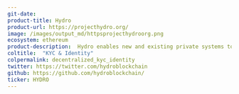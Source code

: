 ```yaml
---
git-date:
product-title: Hydro
product-url: https://projecthydro.org/
image: /images/output_md/httpsprojecthydroorg.png
ecosystem: ethereum
product-description:  Hydro enables new and existing private systems to seamlessly integrate and leverage the immutable and transparent dynamics of a public blockchain, to enhance application and document security, identity management, and transactions.
coltitle:  "KYC & Identity"
colpermalink: decentralized_kyc_identity
twitter: https://twitter.com/hydroblockchain
github: https://github.com/hydroblockchain/
ticker: HYDRO
---
```

